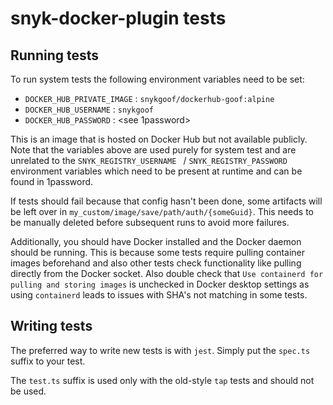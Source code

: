 # snyk-docker-plugin tests

## Running tests

To run system tests the following environment variables need to be set:

- `DOCKER_HUB_PRIVATE_IMAGE` : `snykgoof/dockerhub-goof:alpine`
- `DOCKER_HUB_USERNAME` : `snykgoof`
- `DOCKER_HUB_PASSWORD` : <see 1password>

This is an image that is hosted on Docker Hub but not available publicly.
Note that the variables above are used purely for system test and are unrelated to the `SNYK_REGISTRY_USERNAME
` / `SNYK_REGISTRY_PASSWORD` environment variables which need to be present at runtime and can be found in 1password.

If tests should fail because that config hasn't been done, some artifacts will be left over in `my_custom/image/save/path/auth/{someGuid}`. This needs to be manually deleted before subsequent runs to avoid more failures.

Additionally, you should have Docker installed and the Docker daemon should be running. This is because some tests require pulling container images beforehand and also other tests check functionality like pulling directly from the Docker socket. Also double check that `Use containerd for pulling and storing images` is unchecked in Docker desktop settings as using `containerd` leads to issues with SHA's not matching in some tests.

## Writing tests

The preferred way to write new tests is with `jest`. Simply put the `spec.ts` suffix to your test.

The `test.ts` suffix is used only with the old-style `tap` tests and should not be used.
